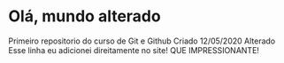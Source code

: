 # Olá, mundo alterado
 Primeiro repositorio do curso de Git e Github
 Criado 12/05/2020
 Alterado
 Esse linha eu adicionei direitamente no site! QUE IMPRESSIONANTE!
